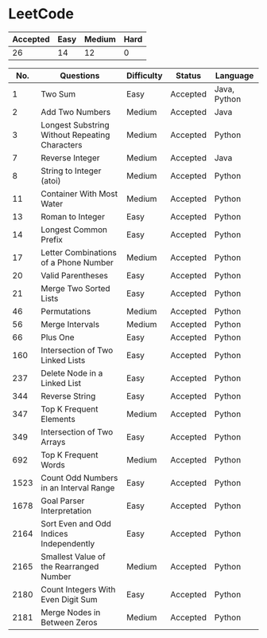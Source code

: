 # LeetCode

Accepted | Easy | Medium | Hard
---------|------|--------|-----
26       | 14   | 12     | 0

No. | Questions | Difficulty | Status | Language
----|------------------------------------------------|--------|----------|--------
1   | Two Sum                                        | Easy   | Accepted | Java, Python
2   | Add Two Numbers                                | Medium | Accepted | Java
3   | Longest Substring Without Repeating Characters | Medium | Accepted | Python
7   | Reverse Integer                                | Medium | Accepted | Java
8   | String to Integer (atoi)                       | Medium | Accepted | Python
11  | Container With Most Water                      | Medium | Accepted | Python
13  | Roman to Integer                               | Easy   | Accepted | Python
14  | Longest Common Prefix                          | Easy   | Accepted | Python
17  | Letter Combinations of a Phone Number          | Medium | Accepted | Python
20  | Valid Parentheses                              | Easy   | Accepted | Python
21  | Merge Two Sorted Lists                         | Easy   | Accepted | Python
46  | Permutations                                   | Medium | Accepted | Python
56  | Merge Intervals                                | Medium | Accepted | Python
66  | Plus One                                       | Easy   | Accepted | Python
160 | Intersection of Two Linked Lists               | Easy   | Accepted | Python
237 | Delete Node in a Linked List                   | Easy   | Accepted | Python
344 | Reverse String                                 | Easy   | Accepted | Python
347 | Top K Frequent Elements                        | Medium | Accepted | Python
349 | Intersection of Two Arrays                     | Easy   | Accepted | Python
692 | Top K Frequent Words                           | Medium | Accepted | Python
1523| Count Odd Numbers in an Interval Range         | Easy   | Accepted | Python
1678| Goal Parser Interpretation                     | Easy   | Accepted | Python
2164| Sort Even and Odd Indices Independently        | Easy   | Accepted | Python
2165| Smallest Value of the Rearranged Number        | Medium | Accepted | Python
2180| Count Integers With Even Digit Sum             | Easy   | Accepted | Python
2181| Merge Nodes in Between Zeros                   | Medium | Accepted | Python